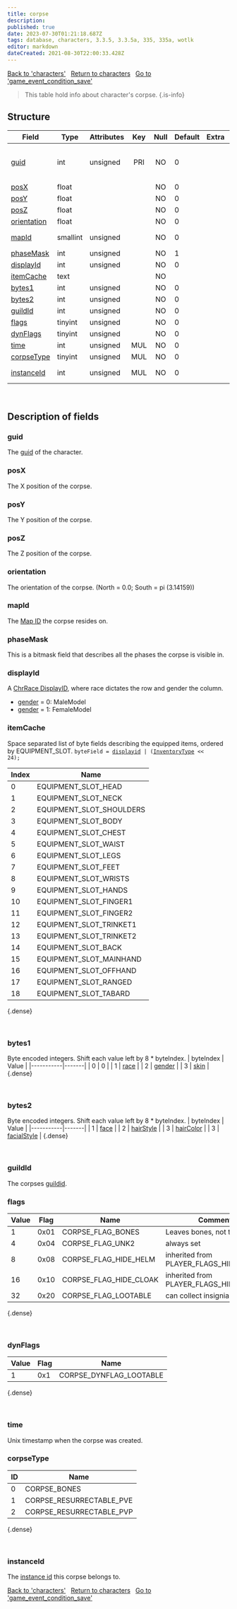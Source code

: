 ```yaml
---
title: corpse
description:
published: true
date: 2023-07-30T01:21:18.687Z
tags: database, characters, 3.3.5, 3.3.5a, 335, 335a, wotlk
editor: markdown
dateCreated: 2021-08-30T22:00:33.428Z
---
```


<a href="https://trinitycore.info/en/database/335/characters/characters" class="mt-5 v-btn v-btn--depressed v-btn--flat v-btn--outlined theme--light v-size--default darkblue--text text--lighten-3"><span class="v-btn__content"><i aria-hidden="true" class="v-icon notranslate v-icon--left mdi mdi-arrow-left theme--light"></i><span>Back to 'characters'</span></span></a>&nbsp;&nbsp;&nbsp;<a href="https://trinitycore.info/en/database/335/characters/home" class="mt-5 v-btn v-btn--depressed v-btn--flat v-btn--outlined theme--light v-size--default darkblue--text text--lighten-3"><span class="v-btn__content"><i aria-hidden="true" class="v-icon notranslate v-icon--left mdi mdi-home-outline theme--light"></i><span>Return to characters</span></span></a>&nbsp;&nbsp;&nbsp;<a href="https://trinitycore.info/en/database/335/characters/game_event_condition_save" class="mt-5 v-btn v-btn--depressed v-btn--flat v-btn--outlined theme--light v-size--default darkblue--text text--lighten-3"><span class="v-btn__content"><span>Go to 'game_event_condition_save'</span><i aria-hidden="true" class="v-icon notranslate v-icon--right mdi mdi-arrow-right theme--light"></i></span></a>

> This table hold info about character's corpse.
{.is-info}


## Structure

| Field | Type | Attributes | Key | Null | Default | Extra | Comment |
| --- | --- | --- | :---: | :---: | --- | --- | --- |
| [guid](#guid) | int | unsigned | PRI | NO | 0 |  | Character Global Unique Identifier |
| [posX](#posx) | float |  |  | NO | 0 |  |  |
| [posY](#posy) | float |  |  | NO | 0 |  |  |
| [posZ](#posz) | float |  |  | NO | 0 |  |  |
| [orientation](#orientation) | float |  |  | NO | 0 |  |  |
| [mapId](#mapid) | smallint | unsigned |  | NO | 0 |  | Map Identifier |
| [phaseMask](#phasemask) | int | unsigned |  | NO | 1 |  |  |
| [displayId](#displayid) | int | unsigned |  | NO | 0 |  |  |
| [itemCache](#itemcache) | text |  |  | NO |  |  |  |
| [bytes1](#bytes1) | int | unsigned |  | NO | 0 |  |  |
| [bytes2](#bytes2) | int | unsigned |  | NO | 0 |  |  |
| [guildId](#guildid) | int | unsigned |  | NO | 0 |  |  |
| [flags](#flags) | tinyint | unsigned |  | NO | 0 |  |  |
| [dynFlags](#dynflags) | tinyint | unsigned |  | NO | 0 |  |  |
| [time](#time) | int | unsigned | MUL | NO | 0 |  |  |
| [corpseType](#corpsetype) | tinyint | unsigned | MUL | NO | 0 |  |  |
| [instanceId](#instanceid) | int | unsigned | MUL | NO | 0 |  | Instance Identifier |
&nbsp;
## Description of fields

### guid
The [guid](../characters/characters#guid) of the character.
&nbsp;

### posX
The X position of the corpse.
&nbsp;

### posY
The Y position of the corpse.
&nbsp;

### posZ
The Z position of the corpse.
&nbsp;

### orientation
The orientation of the corpse. (North = 0.0; South = pi (3.14159))
&nbsp;

### mapId
The [Map ID](/files/DBC/335/map#id) the corpse resides on.

### phaseMask
This is a bitmask field that describes all the phases the corpse is visible in.
&nbsp;

### displayId
A [ChrRace DisplayID](/files/DBC/335/chrraces#maledisplayid), where race dictates the row and gender the column.
* [gender](../characters/characters#gender) = 0: MaleModel
* [gender](../characters/characters#gender) = 1: FemaleModel
&nbsp;

### itemCache
Space separated list of byte fields describing the equipped items, ordered by EQUIPMENT_SLOT.
<code>byteField = [displayid](../world/item_template#displayid) | ([InventoryType](../world/item_template#inventorytype) << 24);</code>

| Index | Name |
|-------|------|
| 0 | EQUIPMENT_SLOT_HEAD |
| 1 | EQUIPMENT_SLOT_NECK |
| 2 | EQUIPMENT_SLOT_SHOULDERS |
| 3 | EQUIPMENT_SLOT_BODY |
| 4 | EQUIPMENT_SLOT_CHEST |
| 5 | EQUIPMENT_SLOT_WAIST |
| 6 | EQUIPMENT_SLOT_LEGS |
| 7 | EQUIPMENT_SLOT_FEET |
| 8 | EQUIPMENT_SLOT_WRISTS |
| 9 | EQUIPMENT_SLOT_HANDS |
| 10 | EQUIPMENT_SLOT_FINGER1 |
| 11 | EQUIPMENT_SLOT_FINGER2 |
| 12 | EQUIPMENT_SLOT_TRINKET1 |
| 13 | EQUIPMENT_SLOT_TRINKET2 |
| 14 | EQUIPMENT_SLOT_BACK |
| 15 | EQUIPMENT_SLOT_MAINHAND |
| 16 | EQUIPMENT_SLOT_OFFHAND |
| 17 | EQUIPMENT_SLOT_RANGED |
| 18 | EQUIPMENT_SLOT_TABARD |
{.dense}

&nbsp;

### bytes1
Byte encoded integers. Shift each value left by 8 * byteIndex.
| byteIndex | Value |
|-----------|-------|
| 0 | 0 |
| 1 | [race](../characters/characters#race) |
| 2 | [gender](../characters/characters#gender) |
| 3 | [skin](../characters/characters#skin) |
{.dense}

&nbsp;

### bytes2
Byte encoded integers. Shift each value left by 8 * byteIndex.
| byteIndex | Value |
|-----------|-------|
| 1 | [face](../characters/characters#face) |
| 2 | [hairStyle](../characters/characters#hairstyle) |
| 3 | [hairColor](../characters/characters#haircolor) |
| 3 | [facialStyle](../characters/characters#facialstyle) |
{.dense}

&nbsp;

### guildId
The corpses [guildid](../characters/guild#guildid).
&nbsp;

### flags
| Value | Flag | Name | Comment |
|-------|------|------|---------|
| 1 | 0x01 | CORPSE_FLAG_BONES | Leaves bones, not the body. |
| 4 | 0x04 | CORPSE_FLAG_UNK2 | always set |
| 8 | 0x08 | CORPSE_FLAG_HIDE_HELM | inherited from PLAYER_FLAGS_HIDE_HELM |
| 16 | 0x10 | CORPSE_FLAG_HIDE_CLOAK | inherited from PLAYER_FLAGS_HIDE_CLOAK |
| 32 | 0x20 | CORPSE_FLAG_LOOTABLE | can collect insignia in BGs |
{.dense}

&nbsp;

### dynFlags
| Value | Flag | Name |
|-------|------|------|
| 1 | 0x1 | CORPSE_DYNFLAG_LOOTABLE |
{.dense}

&nbsp;

### time
Unix timestamp when the corpse was created.
&nbsp;

### corpseType
| ID | Name |
|----|------|
| 0 | CORPSE_BONES |
| 1 | CORPSE_RESURRECTABLE_PVE |
| 2 | CORPSE_RESURRECTABLE_PVP |
{.dense}

&nbsp;

### instanceId
The [instance id](../characters/instance#id) this corpse belongs to.
&nbsp;

<a href="https://trinitycore.info/en/database/335/characters/characters" class="mt-5 v-btn v-btn--depressed v-btn--flat v-btn--outlined theme--light v-size--default darkblue--text text--lighten-3"><span class="v-btn__content"><i aria-hidden="true" class="v-icon notranslate v-icon--left mdi mdi-arrow-left theme--light"></i><span>Back to 'characters'</span></span></a>&nbsp;&nbsp;&nbsp;<a href="https://trinitycore.info/en/database/335/characters/home" class="mt-5 v-btn v-btn--depressed v-btn--flat v-btn--outlined theme--light v-size--default darkblue--text text--lighten-3"><span class="v-btn__content"><i aria-hidden="true" class="v-icon notranslate v-icon--left mdi mdi-home-outline theme--light"></i><span>Return to characters</span></span></a>&nbsp;&nbsp;&nbsp;<a href="https://trinitycore.info/en/database/335/characters/game_event_condition_save" class="mt-5 v-btn v-btn--depressed v-btn--flat v-btn--outlined theme--light v-size--default darkblue--text text--lighten-3"><span class="v-btn__content"><span>Go to 'game_event_condition_save'</span><i aria-hidden="true" class="v-icon notranslate v-icon--right mdi mdi-arrow-right theme--light"></i></span></a>
